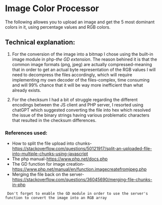 # Image Color Processor

The following allowes you to upload an image and get the 5 most dominant colors in it, using percentage values and RGB colors.

## Technical explanation:
1. For the conversion of the image into a bitmap I chose using the built-in image module in php-*the GD extension*.
The reason behined it is that the common image formats (png, jpeg) are actually compressed-meaning that in order to get an actual byte representation of the RGB values I will need to decompress the files accordingly, which will require implementing my own decoder of the files-complex, time consuming and will 99% chance that it will be way more inefficient than what already exists.

2. For the checksum I had a bit of struggle regarding the different encodings between the JS client and PHP server, I resorted using chatGPT which suggested converting the file into hex which resolved the issue of the binary strings having various problematic characters that resulted in the checksum differences.


### References used:
- How to split the file upload into chunks-https://stackoverflow.com/questions/50121917/split-an-uploaded-file-into-multiple-chunks-using-javascript
- The php manual-https://www.php.net/docs.php
- The GD function for image creation-https://www.php.net/manual/en/function.imagecreatefromjpeg.php
- Merging the file back on the server-https://stackoverflow.com/questions/36045690/merging-file-chunks-in-php

``` Don't forget to enable the GD module in order to use the server's function to convert the image into an RGB array```